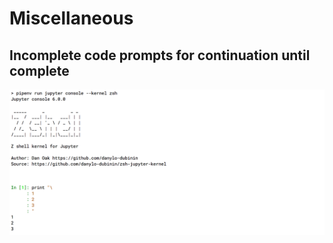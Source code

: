# Miscellaneous

## Incomplete code prompts for continuation until complete

![Example completeness](console.png)
